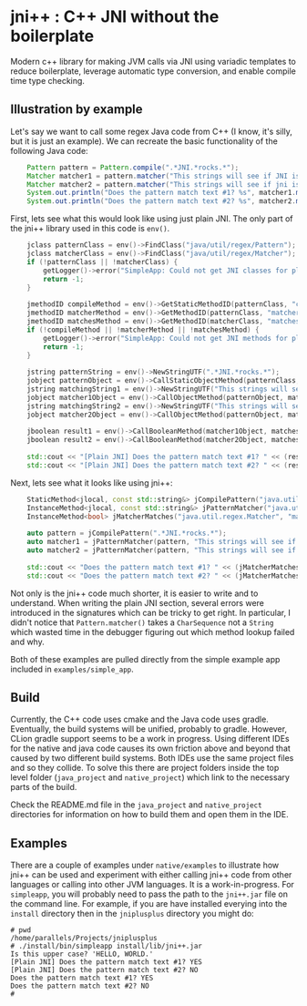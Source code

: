 # jni++ : C++ JNI without the boilerplate 

Modern c++ library for making JVM calls via JNI using variadic templates to reduce boilerplate, 
leverage automatic type conversion, and enable compile time type checking.

## Illustration by example

Let's say we want to call some regex Java code from C++ (I know, it's silly, but it is just an example).
We can recreate the basic functionality of the following Java code:

```java
    Pattern pattern = Pattern.compile(".*JNI.*rocks.*");
    Matcher matcher1 = pattern.matcher("This strings will see if JNI is dumb as rocks or not");
    Matcher matcher2 = pattern.matcher("This strings will see if jni is dumb as rocks or not");
    System.out.println("Does the pattern match text #1? %s", matcher1.matches() ? "YES" : "NO");
    System.out.println("Does the pattern match text #2? %s", matcher2.matches() ? "YES" : "NO");
```

First, lets see what this would look like using just plain JNI.  The only part of the jni++ library 
used in this code is `env()`.

```c++
    jclass patternClass = env()->FindClass("java/util/regex/Pattern");
    jclass matcherClass = env()->FindClass("java/util/regex/Matcher");
    if (!patternClass || !matcherClass) {
        getLogger()->error("SimpleApp: Could not get JNI classes for plain JNI example.");
        return -1;
    }
    
    jmethodID compileMethod = env()->GetStaticMethodID(patternClass, "compile", "(Ljava/lang/String;)Ljava/util/regex/Pattern;");
    jmethodID matcherMethod = env()->GetMethodID(patternClass, "matcher", "(Ljava/lang/CharSequence;)Ljava/util/regex/Matcher;");
    jmethodID matchesMethod = env()->GetMethodID(matcherClass, "matches", "()Z");
    if (!compileMethod || !matcherMethod || !matchesMethod) {
        getLogger()->error("SimpleApp: Could not get JNI methods for plain JNI example.");
        return -1;
    }
    
    jstring patternString = env()->NewStringUTF(".*JNI.*rocks.*");
    jobject patternObject = env()->CallStaticObjectMethod(patternClass, compileMethod, patternString);
    jstring matchingString1 = env()->NewStringUTF("This strings will see if JNI is dumb as rocks or not");
    jobject matcher1Object = env()->CallObjectMethod(patternObject, matcherMethod, matchingString1);
    jstring matchingString2 = env()->NewStringUTF("This strings will see if jni is dumb as rocks or not");
    jobject matcher2Object = env()->CallObjectMethod(patternObject, matcherMethod, matchingString2);
    
    jboolean result1 = env()->CallBooleanMethod(matcher1Object, matchesMethod);
    jboolean result2 = env()->CallBooleanMethod(matcher2Object, matchesMethod);
    
    std::cout << "[Plain JNI] Does the pattern match text #1? " << (result1 ? "YES" : "NO") << std::endl;
    std::cout << "[Plain JNI] Does the pattern match text #2? " << (result2 ? "YES" : "NO") << std::endl;
```

Next, lets see what it looks like using jni++:

```c++
    StaticMethod<jlocal, const std::string&> jCompilePattern("java.util.regex.Pattern", "compile");
    InstanceMethod<jlocal, const std::string&> jPatternMatcher("java.util.regex.Pattern", "matcher");
    InstanceMethod<bool> jMatcherMatches("java.util.regex.Matcher", "matches");
    
    auto pattern = jCompilePattern(".*JNI.*rocks.*");
    auto matcher1 = jPatternMatcher(pattern, "This strings will see if JNI is dumb as rocks or not");
    auto matcher2 = jPatternMatcher(pattern, "This strings will see if jni is dumb as rocks or not");
    
    std::cout << "Does the pattern match text #1? " << (jMatcherMatches(matcher1) ? "YES" : "NO") << std::endl;
    std::cout << "Does the pattern match text #2? " << (jMatcherMatches(matcher2) ? "YES" : "NO") << std::endl;
```

Not only is the jni++ code much shorter, it is easier to write and to understand.  When
writing the plain JNI section, several errors were introduced in the signatures which can be tricky to 
get right.  In particular, I didn't notice that `Pattern.matcher()` takes a `CharSequence` not a `String` which
wasted time in the debugger figuring out which method lookup failed and why.

Both of these examples are pulled directly from the simple example app included in `examples/simple_app`.

## Build

Currently, the C++ code uses cmake and the Java code uses gradle.  Eventually, the build systems will 
be unified, probably to gradle.  However, CLion gradle support seems to be a work in progress.  Using 
different IDEs for the native and java code causes its own friction above and beyond that caused by 
two different build systems.  Both IDEs use the same project files and so they collide.  To solve this
there are project folders inside the top level folder (`java_project` and `native_project`) which link
to the necessary parts of the build.

Check the README.md file in the `java_project` and `native_project` directories for information on how 
to build them and open them in the IDE.

## Examples

There are a couple of examples under `native/examples` to illustrate how jni++ can be used and
experiment with either calling jni++ code from other languages or calling into other JVM 
languages.  It is a work-in-progress.  For `simpleapp`, you will probably need to pass the path to the
`jni++.jar` file on the command line.   For example, if you are have installed everying into the `install`
directory then in the `jniplusplus` directory you might do:
```shell
# pwd
/home/parallels/Projects/jniplusplus
# ./install/bin/simpleapp install/lib/jni++.jar 
Is this upper case? 'HELLO, WORLD.'
[Plain JNI] Does the pattern match text #1? YES
[Plain JNI] Does the pattern match text #2? NO
Does the pattern match text #1? YES
Does the pattern match text #2? NO
# 
```

